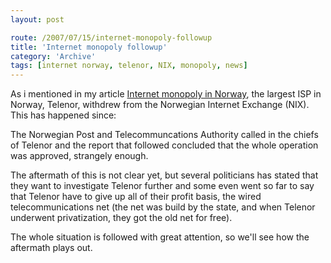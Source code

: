```yaml
---
layout: post

route: /2007/07/15/internet-monopoly-followup
title: 'Internet monopoly followup'
category: 'Archive'
tags: [internet norway, telenor, NIX, monopoly, news]
---
```


As i mentioned in my article
<a class="ph" href="/2007/06/20/internet-monopoly-in-norway/">Internet monopoly
in Norway</a>, the largest ISP in Norway, Telenor, withdrew from the Norwegian
Internet Exchange (NIX). This has happened since:

The Norwegian Post and Telecommuncations Authority called in the chiefs of
Telenor and the report that followed concluded that the whole operation was
approved, strangely enough.

The aftermath of this is not clear yet, but several politicians has stated that
they want to investigate Telenor further and some even went so far to say that
Telenor have to give up all of their profit basis, the wired telecommunications
net (the net was build by the state, and when Telenor underwent privatization,
they got the old net for free).

The whole situation is followed with great attention, so we'll see how the
aftermath plays out.
